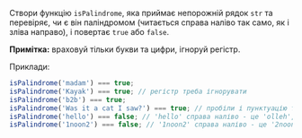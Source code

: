 Створи функцію `isPalindrome`, яка приймає непорожній рядок `str` та перевіряє, чи
є він паліндромом (читається справа наліво так само, як і зліва направо), і
повертає `true` або `false`.

**Примітка:** враховуй тільки букви та цифри, ігноруй регістр.

Приклади:

```javascript
isPalindrome('madam') === true;
isPalindrome('Kayak') === true; // регістр треба ігнорувати
isPalindrome('b2b') === true;
isPalindrome('Was it a cat I saw?') === true; // пробіли і пунктуацію треба ігнорувати
isPalindrome('hello') === false; // 'hello' справа наліво - це 'olleh', тому це не паліндром
isPalindrome('1noon2') === false; // '1noon2' справа наліво - це '2noon1', тому це не паліндром
```
